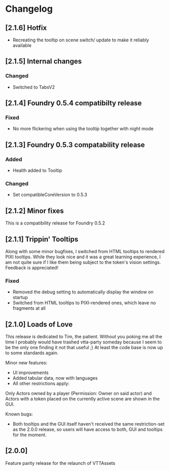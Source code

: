 # Changelog

## [2.1.6] Hotfix

- Recreating the tooltip on scene switch/ update to make it reliably available 

## [2.1.5] Internal changes

### Changed

- Switched to TabsV2

## [2.1.4] Foundry 0.5.4 compatibilty release

### Fixed

- No more flickering when using the tooltip together with night mode

## [2.1.3] Foundry 0.5.3 compatability release

### Added

- Health added to Tooltip

### Changed

- Set compatibleCoreVersion to 0.5.3

## [2.1.2] Minor fixes

This is a compatibility release for Foundry 0.5.2

## [2.1.1] Trippin' Tooltips

Along with some minor bugfixes, I switched from HTML tooltips to rendered PIXI tooltips. While they look nice and it was a great learning experience, I am not quite sure if I like them being subject to the token's vision settings. Feedback is appreciated!

### Fixed

- Removed the debug setting to automatically display the window on startup
- Switched from HTML tooltips to PIXI-rendered ones, which leave no fragments at all

## [2.1.0] Loads of Love

This release is dedicated to Tim, the patient. Without you poking me all the time I probably would have trashed vtta-party someday because I seem to be the only one finding it not that useful ;) At least the code base is now up to some standards again.

Minor new features:

- UI improvements
- Added tabular data, now with languages
- All other restrictions apply:

Only Actors owned by a player (Permission: Owner on said actor) and Actors with a token placed on the currently active scene are shown in the GUI.

Known bugs:

- Both tooltips and the GUI itself haven't received the same restriction-set as the 2.0.0 release, so users will have access to both, GUI and tooltips for the moment.

## [2.0.0]

Feature parity release for the relaunch of VTTAssets
